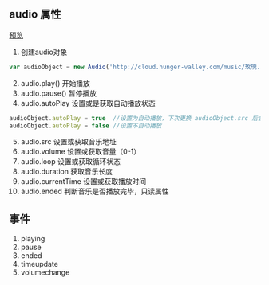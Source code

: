 ## audio 属性

[预览](http://book.jirengu.com/jirengu-inc/jrg-renwu7/members/%E9%82%B9%E7%AB%8B%E6%9D%B0/music-player/index.html)

1. 创建audio对象

```JavaScript
var audioObject = new Audio('http://cloud.hunger-valley.com/music/玫瑰.mp3');

```

2. audio.play()
开始播放
3. audio.pause()
暂停播放
4. audio.autoPlay
设置或是获取自动播放状态
```JavaScript
audioObject.autoPlay = true  //设置为自动播放，下次更换 audioObject.src 后会自动播放音乐
audioObject.autoPlay = false //设置不自动播放
```
5. audio.src 
设置或获取音乐地址
6. audio.volume
设置或获取音量（0-1）
7. audio.loop
设置或获取循环状态
8. audio.duration
获取音乐长度
9. audio.currentTime
设置或获取播放时间
10. audio.ended
判断音乐是否播放完毕，只读属性

## 事件
1. playing
2. pause
3. ended
4. timeupdate
5. volumechange
